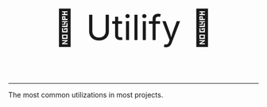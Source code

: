 <p align="center" style="font-size: 5em;">
🚀 Utilify 🚀
</p>

---

The most common utilizations in most projects.
